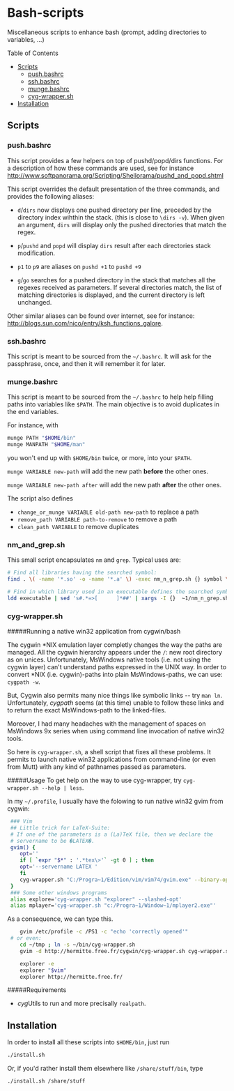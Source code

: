 Bash-scripts
============

Miscellaneous scripts to enhance bash (prompt, adding directories to variables, ...)

Table of Contents
* [Scripts](#scripts)
  * [push.bashrc](#pushbashrc)
  * [ssh.bashrc](#sshbashrc)
  * [munge.bashrc](#mungebashrc)
  * [cyg-wrapper.sh](#cyg-wrappersh)
* [Installation](#installation)

## Scripts

### push.bashrc

This script provides a few helpers on top of pushd/popd/dirs functions.
For a description of how these commands are used, see for instance
<http://www.softpanorama.org/Scripting/Shellorama/pushd_and_popd.shtml>

This script overrides the default presentation of the three commands, and
provides the following aliases:

* `d`/`dirs` now displays one pushed directory per line, preceded by the
  directory index wihthin the stack. (this is close to `\dirs -v`).
  When given an argument, `dirs` will display only the pushed directories that
  match the regex.

* `p`/`pushd` and `popd` will display `dirs` result after each directories
  stack modification.

* `p1` to `p9` are aliases on `pushd +1` to `pushd +9`

* `g`/`go` searches for a pushed directory in the stack that matches all the
  regexes received as parameters. If several directories match, the list of
  matching directories is displayed, and the current directory is left
  unchanged.

Other similar aliases can be found over internet, see for instance:
 <http://blogs.sun.com/nico/entry/ksh_functions_galore>.

### ssh.bashrc

This script is meant to be sourced from the `~/.bashrc`. It will ask for the
passphrase, once, and then it will remember it for later.

### munge.bashrc

This script is meant to be sourced from the `~/.bashrc` to help help filling
paths into variables like `$PATH`. The main objective is to avoid duplicates in
the end variables.

For instance, with 
```bash
munge PATH "$HOME/bin"
munge MANPATH "$HOME/man"
```
you won't end up with `$HOME/bin` twice, or more, into your `$PATH`.

`munge VARIABLE new-path` will add the new path **before** the other ones. 

`munge VARIABLE new-path after` will add the new path **after** the other ones. 

The script also defines
* `change_or_munge VARIABLE old-path new-path`  to replace a path
* `remove_path VARIABLE path-to-remove`  to remove a path
* `clean_path VARIABLE` to remove duplicates



### nm_and_grep.sh

This small script encapsulates `nm` and `grep`. Typical uses are:
```bash
# Find all libraries having the searched symbol:
find . \( -name '*.so' -o -name '*.a' \) -exec nm_n_grep.sh {} symbol \; -print

# Find in which library used in an executable defines the searched symbol:
ldd executable | sed 's#.*=>[      ]*##' | xargs -I {}  ~1/nm_n_grep.sh -b {} symbol
```


### cyg-wrapper.sh
#####Running a native win32 application from cygwin/bash

The cygwin *NIX emulation layer completly changes the way the paths are
managed. All the cygwin hierarchy appears under the `/`: new root directory as
on unices. Unfortunately, MsWindows native tools (i.e. not using the cygwin
layer) can't understand paths expressed in the UNIX way.  In order to convert
*NIX (i.e. cygwin)-paths into plain MsWindows-paths, we can use: `cygpath -w`.

But, Cygwin also permits many nice things like symbolic links -- try `man ln`.
Unfortunately, *cygpath* seems (at this time) unable to follow these links and
to return the exact MsWindows-path to the linked-files.

Moreover, I had many headaches with the management of spaces on MsWindows 9x
series when using command line invocation of native win32 tools.

So here is `cyg-wrapper.sh`, a shell script that fixes all these problems. It
permits to launch native win32 applications from command-line (or even from
Mutt) with any kind of pathnames passed as parameters.


#####Usage
To get help on the way to use cyg-wrapper, try `cyg-wrapper.sh --help | less`.

In my `~/.profile`, I usually have the folowing to run native win32 gvim from
cygwin:

```bash
 ### Vim
 ## Little trick for LaTeX-Suite:
 # If one of the parameters is a (La)TeX file, then we declare the
 # servername to be �LATEX�.
 gvim() {
    opt=''
    if [ `expr "$*" : '.*tex\>'` -gt 0 ] ; then
	opt='--servername LATEX '
    fi
    cyg-wrapper.sh "C:/Progra~1/Edition/vim/vim74/gvim.exe" --binary-opt=-c,--cmd,-T,-t,--servername,--remote-send,--remote-expr --cyg-verbose --fork=2 $opt "$@"
 }
 ### Some other windows programs
 alias explore='cyg-wrapper.sh "explorer" --slashed-opt'
 alias mplayer='cyg-wrapper.sh "c:/Progra~1/Window~1/mplayer2.exe"'
```

As a consequence, we can type this.

```bash
    gvim /etc/profile -c /PS1 -c "echo 'correctly opened'"
 # or even:
    cd ~/tmp ; ln -s ~/bin/cyg-wrapper.sh 
    gvim -d http://hermitte.free.fr/cygwin/cyg-wrapper.sh cyg-wrapper.sh

    explorer -e
    explorer "$vim"
    explorer http://hermitte.free.fr/
```

#####Requirements
* *cyg*Utils to run and more precisally `realpath`.

## Installation

In order to install all these scripts into `$HOME/bin`, just run
```bash
./install.sh
```

Or, if you'd rather install them elsewhere like `/share/stuff/bin`, type 
```bash
./install.sh /share/stuff
```

